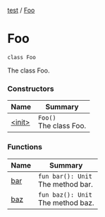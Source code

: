 [test](../index) / [Foo](./index)

# Foo

`class Foo`

The class Foo.

### Constructors

| Name | Summary |
|---|---|
| [&lt;init&gt;](-init-) | `Foo()`<br>The class Foo. |

### Functions

| Name | Summary |
|---|---|
| [bar](bar) | `fun bar(): Unit`<br>The method bar. |
| [baz](baz) | `fun baz(): Unit`<br>The method baz. |

